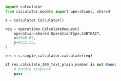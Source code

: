 <!-- Start SDK Example Usage -->


```python
import calculator
from calculator.models import operations, shared

s = calculator.Calculator()

req = operations.CalculateRequest(
    operation=shared.OperationType.SUBTRACT,
    x=3946.69,
    y=6431.33,
)

res = s.simple_calculator.calculate(req)

if res.calculate_200_text_plain_number is not None:
    # handle response
    pass
```
<!-- End SDK Example Usage -->